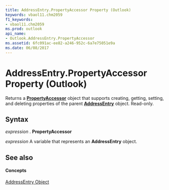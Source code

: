 ```yaml
---
title: AddressEntry.PropertyAccessor Property (Outlook)
keywords: vbaol11.chm2059
f1_keywords:
- vbaol11.chm2059
ms.prod: outlook
api_name:
- Outlook.AddressEntry.PropertyAccessor
ms.assetid: 6fc091ac-ee82-a246-952c-6a7e75051e9a
ms.date: 06/08/2017
---
```



# AddressEntry.PropertyAccessor Property (Outlook)

Returns a  **[PropertyAccessor](Outlook.PropertyAccessor.md)** object that supports creating, getting, setting, and deleting properties of the parent **[AddressEntry](Outlook.AddressEntry.md)** object. Read-only.


## Syntax

 _expression_ . **PropertyAccessor**

 _expression_ A variable that represents an **AddressEntry** object.


## See also


#### Concepts


[AddressEntry Object](Outlook.AddressEntry.md)

